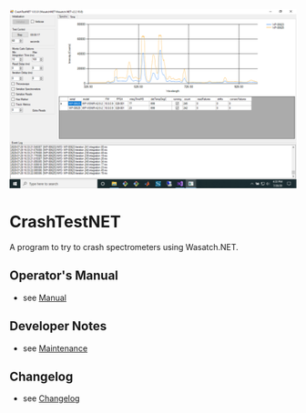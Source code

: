 ![GUI](https://github.com/WasatchPhotonics/CrashTestNET/raw/master/screenshots/gui-01.png)

# CrashTestNET

A program to try to crash spectrometers using Wasatch.NET.

## Operator's Manual

- see [Manual](README_MANUAL.md)

## Developer Notes

- see [Maintenance](README_MAINTENANCE.md)

## Changelog

- see [Changelog](README_CHANGELOG.md)
